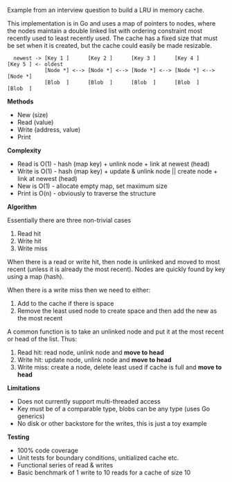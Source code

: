 Example from an interview question to build a LRU in memory cache.

This implementation is in Go and uses a map of pointers to nodes, where the nodes maintain a double linked list with ordering constraint most recently used to least recently used. The cache has a fixed size that must be set when it is created, but the cache could easily be made resizable.

``` 
  newest -> [Key 1 ]      [Key 2 ]      [Key 3 ]      [Key 4 ]      [Key 5 ] <- oldest
            [Node *] <--> [Node *] <--> [Node *] <--> [Node *] <--> [Node *] 
            [Blob  ]      [Blob  ]      [Blob  ]      [Blob  ]      [Blob  ]
```

**Methods**
* New (size)
* Read (value)
* Write (address, value)
* Print

**Complexity**
* Read is O(1) - hash (map key) + unlink node + link at newest (head)
* Write is O(1) - hash (map key) + update & unlink node || create node  + link at newest (head)
* New is O(1) - allocate empty map, set maximum size 
* Print is O(n) - obviously to traverse the structure

**Algorithm**

Essentially there are three non-trivial cases
1. Read hit
2. Write hit
3. Write miss

When there is a read or write hit, then node is unlinked and moved to most recent (unless it is already the most recent). Nodes are quickly found by key using a map (hash).

When there is a write miss then we need to either:
1. Add to the cache if there is space
2. Remove the least used node to create space and then add the new as the most recent

A common function is to take an unlinked node and put it at the most recent or head of the list.  Thus:
1. Read hit: read node, unlink node and **move to head**
2. Write hit: update node, unlink node and **move to head**
3. Write miss: create a node, delete least used if cache is full and **move to head** 

**Limitations**
* Does not currently support multi-threaded access
* Key must be of a comparable type, blobs can be any type (uses Go generics)
* No disk or other backstore for the writes, this is just a toy example

**Testing**
* 100% code coverage
* Unit tests for boundary conditions, unitialized cache etc.
* Functional series of read & writes
* Basic benchmark of 1 write to 10 reads for a cache of size 10